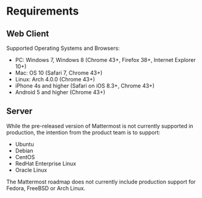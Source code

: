 # Requirements

## Web Client

Supported Operating Systems and Browsers: 

- PC: Windows 7, Windows 8 (Chrome 43+, Firefox 38+, Internet Explorer 10+)  
- Mac: OS 10 (Safari 7, Chrome 43+)  
- Linux: Arch 4.0.0  (Chrome 43+)  
- iPhone 4s and higher (Safari on iOS 8.3+, Chrome 43+)  
- Android 5 and higher (Chrome 43+)  

## Server

While the pre-released version of Mattermost is not currently supported in production, the intention from the product team is to support: 

- Ubuntu
- Debian
- CentOS
- RedHat Enterprise Linux
- Oracle Linux

The Mattermost roadmap does not currently include production support for Fedora, FreeBSD or Arch Linux. 
